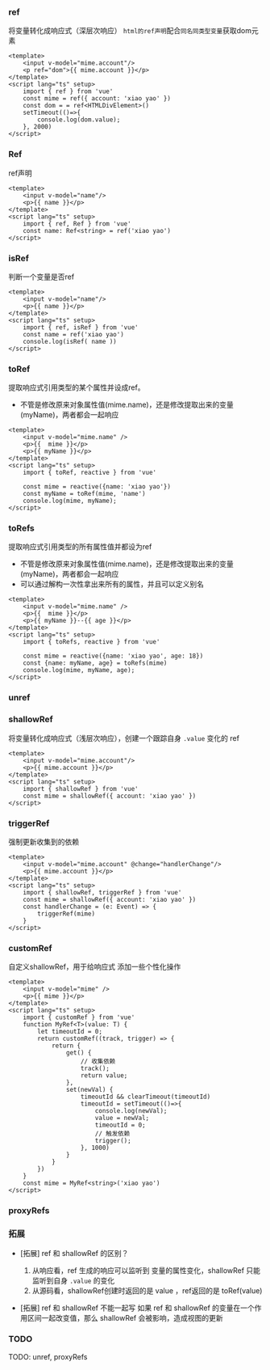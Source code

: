 ### ref

将变量转化成响应式（深层次响应）
`html的ref声明`配合`同名同类型变量`获取dom元素

```vue
<template>
    <input v-model="mime.account"/>
    <p ref="dom">{{ mime.account }}</p>
</template>
<script lang="ts" setup>
    import { ref } from 'vue'
    const mime = ref({ account: 'xiao yao' })
    const dom = = ref<HTMLDivElement>()
    setTimeout(()=>{
        console.log(dom.value);
    }, 2000)
</script>
```

### Ref

ref声明

```vue
<template>
    <input v-model="name"/>
    <p>{{ name }}</p>
</template>
<script lang="ts" setup>
    import { ref, Ref } from 'vue'
    const name: Ref<string> = ref('xiao yao')
</script>
```

### isRef

判断一个变量是否ref

```vue
<template>
    <input v-model="name"/>
    <p>{{ name }}</p>
</template>
<script lang="ts" setup>
    import { ref, isRef } from 'vue'
    const name = ref('xiao yao')
    console.log(isRef( name ))
</script>
```

### toRef

提取响应式引用类型的某个属性并设成ref。
* 不管是修改原来对象属性值(mime.name)，还是修改提取出来的变量(myName)，两者都会一起响应

```vue
<template>
    <input v-model="mime.name" />
    <p>{{  mime }}</p>
    <p>{{ myName }}</p>
</template>
<script lang="ts" setup>
    import { toRef, reactive } from 'vue'

    const mime = reactive({name: 'xiao yao'})
    const myName = toRef(mime, 'name')
    console.log(mime, myName);
</script>
```

### toRefs

提取响应式引用类型的所有属性值并都设为ref
* 不管是修改原来对象属性值(mime.name)，还是修改提取出来的变量(myName)，两者都会一起响应
* 可以通过解构一次性拿出来所有的属性，并且可以定义别名

```vue
<template>
    <input v-model="mime.name" />
    <p>{{  mime }}</p>
    <p>{{ myName }}--{{ age }}</p>
</template>
<script lang="ts" setup>
    import { toRefs, reactive } from 'vue'

    const mime = reactive({name: 'xiao yao', age: 18})
    const {name: myName, age} = toRefs(mime)
    console.log(mime, myName, age);
</script>
```

### unref

### shallowRef

将变量转化成响应式（浅层次响应），创建一个跟踪自身 `.value` 变化的 ref

```vue
<template>
    <input v-model="mime.account"/>
    <p>{{ mime.account }}</p>
</template>
<script lang="ts" setup>
    import { shallowRef } from 'vue'
    const mime = shallowRef({ account: 'xiao yao' })
</script>
```

### triggerRef 

强制更新收集到的依赖

```vue
<template>
    <input v-model="mime.account" @change="handlerChange"/>
    <p>{{ mime.account }}</p>
</template>
<script lang="ts" setup>
    import { shallowRef, triggerRef } from 'vue'
    const mime = shallowRef({ account: 'xiao yao' })
    const handlerChange = (e: Event) => {
        triggerRef(mime)
    }
</script>
```

### customRef

自定义shallowRef，用于给响应式 添加一些个性化操作

```vue
<template>
    <input v-model="mime" />
    <p>{{ mime }}</p>
</template>
<script lang="ts" setup>
    import { customRef } from 'vue' 
    function MyRef<T>(value: T) {
        let timeoutId = 0;
        return customRef((track, trigger) => {
            return {
                get() {
                    // 收集依赖
                    track();
                    return value;
                },
                set(newVal) {
                    timeoutId && clearTimeout(timeoutId)
                    timeoutId = setTimeout(()=>{
                        console.log(newVal);
                        value = newVal;
                        timeoutId = 0;
                        // 触发依赖
                        trigger();
                    }, 1000)
                }
            }
        })
    }
    const mime = MyRef<string>('xiao yao')
</script>
```

### proxyRefs

### 拓展

* [拓展] ref 和 shallowRef 的区别？
    1. 从响应看，ref 生成的响应可以监听到 变量的属性变化，shallowRef 只能监听到自身 `.value` 的变化
    2. 从源码看，shallowRef创建时返回的是 value ，ref返回的是 toRef(value)

* [拓展] ref 和 shallowRef 不能一起写
    如果 ref 和 shallowRef 的变量在一个作用区间一起改变值，那么 shallowRef 会被影响，造成视图的更新

### TODO

TODO: unref, proxyRefs